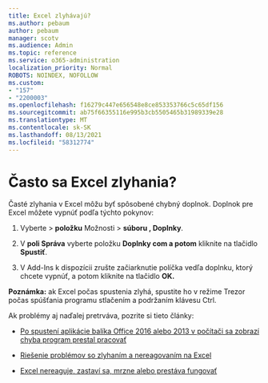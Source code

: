```yaml
---
title: Excel zlyhávajú?
ms.author: pebaum
author: pebaum
manager: scotv
ms.audience: Admin
ms.topic: reference
ms.service: o365-administration
localization_priority: Normal
ROBOTS: NOINDEX, NOFOLLOW
ms.custom:
- "157"
- "2200003"
ms.openlocfilehash: f16279c447e656548e8ce853353766c5c65df156
ms.sourcegitcommit: ab75f66355116e995b3cb5505465b31989339e28
ms.translationtype: MT
ms.contentlocale: sk-SK
ms.lasthandoff: 08/13/2021
ms.locfileid: "58312774"
---
```

# <a name="frequent-excel-crashes"></a>Často sa Excel zlyhania?

Časté zlyhania v Excel môžu byť spôsobené chybný doplnok. Doplnok pre Excel môžete vypnúť podľa týchto pokynov:
  
1. Vyberte  \> **položku** Možnosti \> **súboru , Doplnky**.

2. V **poli Správa** vyberte položku **Doplnky com a potom** kliknite na tlačidlo **Spustiť**.

3. V Add-Ins k dispozícii zrušte začiarknutie políčka vedľa doplnku, ktorý chcete vypnúť, a potom kliknite na tlačidlo **OK.**

**Poznámka:** ak Excel počas spustenia zlyhá, spustite ho v režime Trezor počas spúšťania programu stlačením a podržaním klávesu Ctrl.
  
Ak problémy aj naďalej pretrváva, pozrite si tieto články:
  
- [Po spustení aplikácie balíka Office 2016 alebo 2013 v počítači sa zobrazí chyba program prestal pracovať](https://support.office.com/article/52bd7985-4e99-4a35-84c8-2d9b8301a2fa.aspx)

- [Riešenie problémov so zlyhaním a nereagovaním na Excel](https://support.microsoft.com/help/2758592/how-to-troubleshoot-crashing-and-not-responding-issues-with-excel)

- [Excel nereaguje, zastaví sa, mrzne alebo prestáva fungovať](https://support.office.com/article/37e7d3c9-9e84-40bf-a805-4ca6853a1ff4.aspx)

